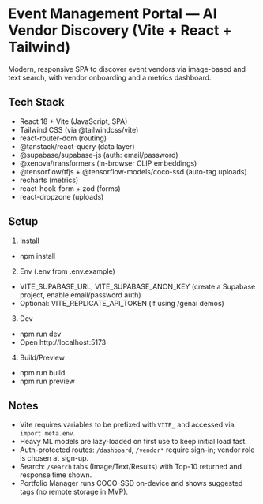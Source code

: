 # Event Management Portal — AI Vendor Discovery (Vite + React + Tailwind)

Modern, responsive SPA to discover event vendors via image-based and text search, with vendor onboarding and a metrics dashboard.

## Tech Stack
- React 18 + Vite (JavaScript, SPA)
- Tailwind CSS (via @tailwindcss/vite)
- react-router-dom (routing)
- @tanstack/react-query (data layer)
- @supabase/supabase-js (auth: email/password)
- @xenova/transformers (in-browser CLIP embeddings)
- @tensorflow/tfjs + @tensorflow-models/coco-ssd (auto-tag uploads)
- recharts (metrics)
- react-hook-form + zod (forms)
- react-dropzone (uploads)

## Setup
1) Install
- npm install

2) Env (.env from .env.example)
- VITE_SUPABASE_URL, VITE_SUPABASE_ANON_KEY (create a Supabase project, enable email/password auth)
- Optional: VITE_REPLICATE_API_TOKEN (if using /genai demos)

3) Dev
- npm run dev
- Open http://localhost:5173

4) Build/Preview
- npm run build
- npm run preview

## Notes
- Vite requires variables to be prefixed with `VITE_` and accessed via `import.meta.env`.
- Heavy ML models are lazy-loaded on first use to keep initial load fast.
- Auth-protected routes: `/dashboard`, `/vendor*` require sign-in; vendor role is chosen at sign-up.
- Search: `/search` tabs (Image/Text/Results) with Top-10 returned and response time shown.
- Portfolio Manager runs COCO-SSD on-device and shows suggested tags (no remote storage in MVP).